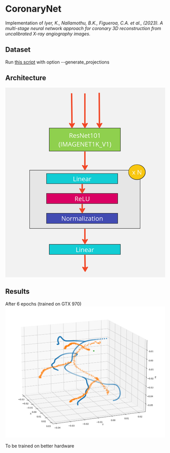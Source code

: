 # CoronaryNet
Implementation of 
*Iyer, K., Nallamothu, B.K., Figueroa, C.A. et al., (2023). A multi-stage neural network approach for coronary 3D reconstruction from uncalibrated X-ray angiography images.*

## Dataset
Run [this script](https://github.com/kritiyer/vessel_tree_generator) with option --generate_projections
## Architecture
![net architecture](media/arch.jpg)

## Results
After 6 epochs (trained on GTX 970)
![6epoch](media/6epoch.png)

To be trained on better hardware